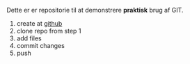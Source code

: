 Dette er er repositorie til at demonstrere **praktisk** brug af GIT.

1. create at [github](https://www.github.com)
2. clone repo from step 1
3. add files
4. commit changes
5. push

